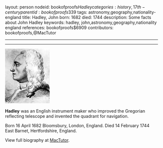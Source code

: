 layout: person
nodeid: bookofproofs$Hadley
categories: history,17th-century
parentid: bookofproofs$339
tags: astronomy,geography,nationality-england
title: Hadley, John
born: 1682
died: 1744
description: Some facts about John Hadley
keywords: hadley, john,astronomy,geography,nationality england
references: bookofproofs$6909
contributors: bookofproofs,@MacTutor

---


---

![Hadley.jpg](https://github.com/bookofproofs/bookofproofs.github.io/blob/main/_sources/_assets/images/portraits/Hadley.jpg?raw=true)

**Hadley** was an English instrument maker who improved the Gregorian reflecting telescope and invented the quadrant for navigation.

Born 16 April 1682 Bloomsbury, London, England. Died 14 February 1744 East Barnet, Hertfordshire, England.


View full biography at [MacTutor](https://mathshistory.st-andrews.ac.uk/Biographies/Hadley/).